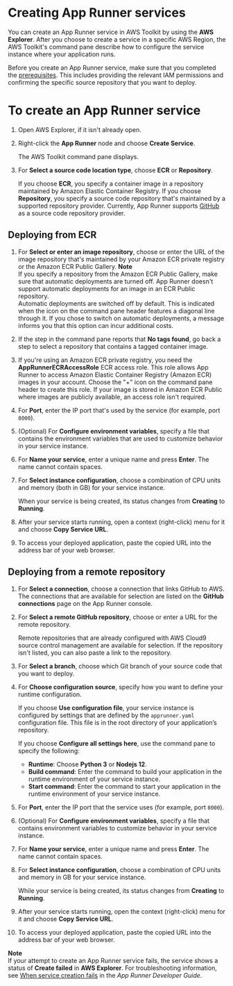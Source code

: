 # Creating App Runner services<a name="creating-service-apprunner"></a>

You can create an App Runner service in AWS Toolkit by using the **AWS Explorer**\. After you choose to create a service in a specific AWS Region, the AWS Toolkit's command pane describe how to configure the service instance where your application runs\. 

Before you create an App Runner service, make sure that you completed the [prerequisites](using-apprunner.md#apprunner-prereqs)\. This includes providing the relevant IAM permissions and confirming the specific source repository that you want to deploy\.<a name="create-service"></a>

# To create an App Runner service<a name="create-service"></a>

1. Open AWS Explorer, if it isn't already open\.

1. Right\-click the **App Runner** node and choose **Create Service**\.

   The AWS Toolkit command pane displays\.

1. For **Select a source code location type**, choose **ECR** or **Repository**\. 

   If you choose **ECR**, you specify a container image in a repository maintained by Amazon Elastic Container Registry\. If you choose **Repository**, you specify a source code repository that's maintained by a supported repository provider\. Currently, App Runner supports [GitHub](https://github.com/) as a source code repository provider\. 

## Deploying from ECR<a name="deploying-from-ECR"></a>

1. For **Select or enter an image repository**, choose or enter the URL of the image repository that's maintained by your Amazon ECR private registry or the Amazon ECR Public Gallery\.
**Note**  
If you specify a repository from the Amazon ECR Public Gallery, make sure that automatic deployments are turned off\. App Runner doesn't support automatic deployments for an image in an ECR Public repository\.  
Automatic deployments are switched off by default\. This is indicated when the icon on the command pane header features a diagonal line through it\. If you chose to switch on automatic deployments, a message informs you that this option can incur additional costs\. 

1. If the step in the command pane reports that **No tags found**, go back a step to select a repository that contains a tagged container image\.

1. If you're using an Amazon ECR private registry, you need the **AppRunnerECRAccessRole** ECR access role\. This role allows App Runner to access Amazon Elastic Container Registry \(Amazon ECR\) images in your account\. Choose the "\+" icon on the command pane header to create this role\. If your image is stored in Amazon ECR Public where images are publicly available, an access role isn't required\.

1. For **Port**, enter the IP port that's used by the service \(for example, port `8000`\)\.

1. \(Optional\) For **Configure environment variables**, specify a file that contains the environment variables that are used to customize behavior in your service instance\.

1. For **Name your service**, enter a unique name and press **Enter**\. The name cannot contain spaces\.

1. For **Select instance configuration**, choose a combination of CPU units and memory \(both in GB\) for your service instance\.

   When your service is being created, its status changes from **Creating** to **Running**\.

1.  After your service starts running, open a context \(right\-click\) menu for it and choose **Copy Service URL**\. 

1. To access your deployed application, paste the copied URL into the address bar of your web browser\. 

## Deploying from a remote repository<a name="deploying-from-repository"></a>

1.  For **Select a connection**, choose a connection that links GitHub to AWS\. The connections that are available for selection are listed on the **GitHub connections** page on the App Runner console\. 

1.  For **Select a remote GitHub repository**, choose or enter a URL for the remote repository\.

    Remote repositories that are already configured with AWS Cloud9 source control management are available for selection\. If the repository isn't listed, you can also paste a link to the repository\.

1. For **Select a branch**, choose which Git branch of your source code that you want to deploy\.

1. For **Choose configuration source**, specify how you want to define your runtime configuration\.

   If you choose **Use configuration file**, your service instance is configured by settings that are defined by the `apprunner.yaml` configuration file\. This file is in the root directory of your application’s repository\.

   If you choose **Configure all settings here**, use the command pane to specify the following:
   + **Runtime**: Choose **Python 3** or **Nodejs 12**\.
   + **Build command**: Enter the command to build your application in the runtime environment of your service instance\.
   + **Start command**: Enter the command to start your application in the runtime environment of your service instance\.

1. For **Port**, enter the IP port that the service uses \(for example, port `8000`\)\.

1. \(Optional\) For **Configure environment variables**, specify a file that contains environment variables to customize behavior in your service instance\.

1. For **Name your service**, enter a unique name and press **Enter**\. The name cannot contain spaces\.

1. For **Select instance configuration**, choose a combination of CPU units and memory in GB for your service instance\.

   While your service is being created, its status changes from **Creating** to **Running**\.

1. After your service starts running, open the context \(right\-click\) menu for it and choose **Copy Service URL**\.

1. To access your deployed application, paste the copied URL into the address bar of your web browser\.

**Note**  
If your attempt to create an App Runner service fails, the service shows a status of **Create failed** in **AWS Explorer**\. For troubleshooting information, see [When service creation fails](https://docs.aws.amazon.com/apprunner/latest/dg/manage-create.html#manage-create.failure) in the *App Runner Developer Guide*\.